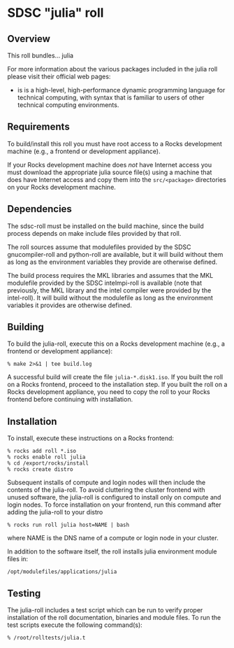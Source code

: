 # SDSC "julia" roll


## Overview

This roll bundles... julia 

For more information about the various packages included in the julia roll please visit their official web pages:

- <a href="http://julialang.org" target="_blank"></a> is is a high-level, high-performance dynamic programming language for technical computing, with syntax that is familiar to users of other technical computing environments.


## Requirements

To build/install this roll you must have root access to a Rocks development
machine (e.g., a frontend or development appliance).

If your Rocks development machine does *not* have Internet access you must
download the appropriate julia source file(s) using a machine that does
have Internet access and copy them into the `src/<package>` directories on your
Rocks development machine.


## Dependencies

The sdsc-roll must be installed on the build machine, since the build process
depends on make include files provided by that roll.

The roll sources assume that modulefiles provided by the SDSC gnucompiler-roll
and python-roll are available, but it will build without them as long as the
environment variables they provide are otherwise defined.

The build process requires the MKL libraries and assumes that the MKL
modulefile provided by the SDSC intelmpi-roll is available 
(note that previously, the MKL library and the intel compiler were provided
by the intel-roll).  It will build without
the modulefile as long as the environment variables it provides are otherwise
defined.


## Building

To build the julia-roll, execute this on a Rocks development
machine (e.g., a frontend or development appliance):

```shell
% make 2>&1 | tee build.log
```

A successful build will create the file `julia-*.disk1.iso`.  If you built
the roll on a Rocks frontend, proceed to the installation step. If you built the
roll on a Rocks development appliance, you need to copy the roll to your Rocks
frontend before continuing with installation.


## Installation

To install, execute these instructions on a Rocks frontend:

```shell
% rocks add roll *.iso
% rocks enable roll julia
% cd /export/rocks/install
% rocks create distro
```

Subsequent installs of compute and login nodes will then include the contents
of the julia-roll.  To avoid cluttering the cluster frontend with unused
software, the julia-roll is configured to install only on compute and
login nodes. To force installation on your frontend, run this command after
adding the julia-roll to your distro

```shell
% rocks run roll julia host=NAME | bash
```

where NAME is the DNS name of a compute or login node in your cluster.

In addition to the software itself, the roll installs julia environment
module files in:

```shell
/opt/modulefiles/applications/julia
```


## Testing

The julia-roll includes a test script which can be run to verify proper
installation of the roll documentation, binaries and module files. To
run the test scripts execute the following command(s):

```shell
% /root/rolltests/julia.t 
```
